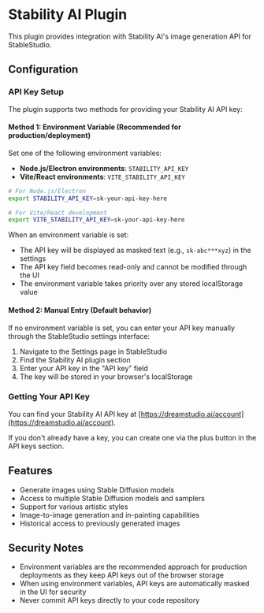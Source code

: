 # Stability AI Plugin

This plugin provides integration with Stability AI's image generation API for StableStudio.

## Configuration

### API Key Setup

The plugin supports two methods for providing your Stability AI API key:

#### Method 1: Environment Variable (Recommended for production/deployment)

Set one of the following environment variables:

- **Node.js/Electron environments**: `STABILITY_API_KEY`
- **Vite/React environments**: `VITE_STABILITY_API_KEY`

```bash
# For Node.js/Electron
export STABILITY_API_KEY=sk-your-api-key-here

# For Vite/React development
export VITE_STABILITY_API_KEY=sk-your-api-key-here
```

When an environment variable is set:
- The API key will be displayed as masked text (e.g., `sk-abc***xyz`) in the settings
- The API key field becomes read-only and cannot be modified through the UI
- The environment variable takes priority over any stored localStorage value

#### Method 2: Manual Entry (Default behavior)

If no environment variable is set, you can enter your API key manually through the StableStudio settings interface:

1. Navigate to the Settings page in StableStudio
2. Find the Stability AI plugin section
3. Enter your API key in the "API key" field
4. The key will be stored in your browser's localStorage

### Getting Your API Key

You can find your Stability AI API key at [https://dreamstudio.ai/account](https://dreamstudio.ai/account).

If you don't already have a key, you can create one via the plus button in the API keys section.

## Features

- Generate images using Stable Diffusion models
- Access to multiple Stable Diffusion models and samplers
- Support for various artistic styles
- Image-to-image generation and in-painting capabilities
- Historical access to previously generated images

## Security Notes

- Environment variables are the recommended approach for production deployments as they keep API keys out of the browser storage
- When using environment variables, API keys are automatically masked in the UI for security
- Never commit API keys directly to your code repository